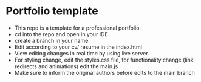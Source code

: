 # Portfolio template

- This repo is a template for a professional portfolio.
- cd into the repo and open in your IDE
- create a branch in your name.
- Edit according to your cv/ resume in the index.html
- View editing changes in real time by using live server.
- For styling change, edit the styles.css file, for functionality change (link redirects and animations) edit the main.js
- Make sure to inform the original authors before edits to the main branch